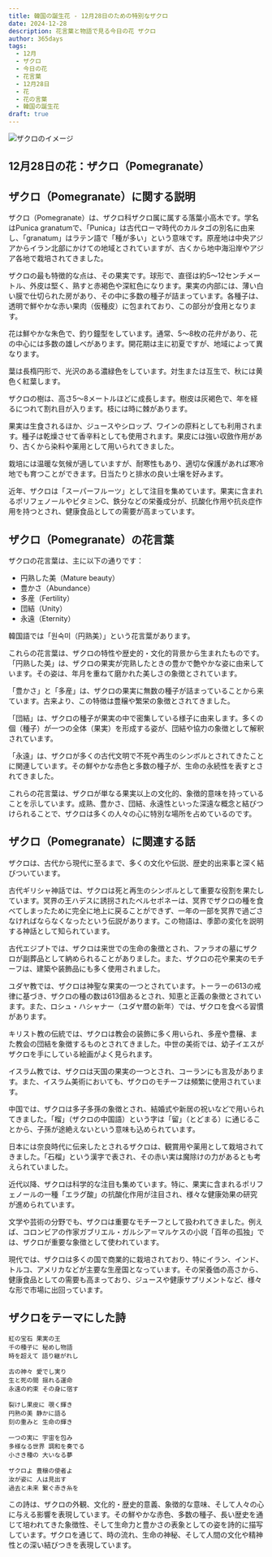 ```yaml
---
title: 韓国の誕生花 - 12月28日のための特別なザクロ
date: 2024-12-28
description: 花言葉と物語で見る今日の花 ザクロ
author: 365days
tags:
  - 12月
  - ザクロ
  - 今日の花
  - 花言葉
  - 12月28日
  - 花
  - 花の言葉
  - 韓国の誕生花
draft: true
---
```



![ザクロのイメージ](#center)


## 12月28日の花：ザクロ（Pomegranate）

## ザクロ（Pomegranate）に関する説明

ザクロ（Pomegranate）は、ザクロ科ザクロ属に属する落葉小高木です。学名はPunica granatumで、「Punica」は古代ローマ時代のカルタゴの別名に由来し、「granatum」はラテン語で「種が多い」という意味です。原産地は中央アジアからイラン北部にかけての地域とされていますが、古くから地中海沿岸やアジア各地で栽培されてきました。

ザクロの最も特徴的な点は、その果実です。球形で、直径は約5〜12センチメートル、外皮は堅く、熟すと赤褐色や深紅色になります。果実の内部には、薄い白い膜で仕切られた房があり、その中に多数の種子が詰まっています。各種子は、透明で鮮やかな赤い果肉（仮種皮）に包まれており、この部分が食用となります。

花は鮮やかな朱色で、釣り鐘型をしています。通常、5〜8枚の花弁があり、花の中心には多数の雄しべがあります。開花期は主に初夏ですが、地域によって異なります。

葉は長楕円形で、光沢のある濃緑色をしています。対生または互生で、秋には黄色く紅葉します。

ザクロの樹は、高さ5〜8メートルほどに成長します。樹皮は灰褐色で、年を経るにつれて割れ目が入ります。枝には時に棘があります。

果実は生食されるほか、ジュースやシロップ、ワインの原料としても利用されます。種子は乾燥させて香辛料としても使用されます。果皮には強い収斂作用があり、古くから染料や薬用として用いられてきました。

栽培には温暖な気候が適していますが、耐寒性もあり、適切な保護があれば寒冷地でも育つことができます。日当たりと排水の良い土壌を好みます。

近年、ザクロは「スーパーフルーツ」として注目を集めています。果実に含まれるポリフェノールやビタミンC、鉄分などの栄養成分が、抗酸化作用や抗炎症作用を持つとされ、健康食品としての需要が高まっています。

## ザクロ（Pomegranate）の花言葉

ザクロの花言葉は、主に以下の通りです：

- 円熟した美（Mature beauty）
- 豊かさ（Abundance）
- 多産（Fertility）
- 団結（Unity）
- 永遠（Eternity）

韓国語では「원숙미（円熟美）」という花言葉があります。

これらの花言葉は、ザクロの特性や歴史的・文化的背景から生まれたものです。「円熟した美」は、ザクロの果実が完熟したときの豊かで艶やかな姿に由来しています。その姿は、年月を重ねて磨かれた美しさの象徴とされています。

「豊かさ」と「多産」は、ザクロの果実に無数の種子が詰まっていることから来ています。古来より、この特徴は豊穣や繁栄の象徴とされてきました。

「団結」は、ザクロの種子が果実の中で密集している様子に由来します。多くの個（種子）が一つの全体（果実）を形成する姿が、団結や協力の象徴として解釈されています。

「永遠」は、ザクロが多くの古代文明で不死や再生のシンボルとされてきたことに関連しています。その鮮やかな赤色と多数の種子が、生命の永続性を表すとされてきました。

これらの花言葉は、ザクロが単なる果実以上の文化的、象徴的意味を持っていることを示しています。成熟、豊かさ、団結、永遠性といった深遠な概念と結びつけられることで、ザクロは多くの人々の心に特別な場所を占めているのです。

## ザクロ（Pomegranate）に関連する話

ザクロは、古代から現代に至るまで、多くの文化や伝説、歴史的出来事と深く結びついています。

古代ギリシャ神話では、ザクロは死と再生のシンボルとして重要な役割を果たしています。冥界の王ハデスに誘拐されたペルセポネーは、冥界でザクロの種を食べてしまったために完全に地上に戻ることができず、一年の一部を冥界で過ごさなければならなくなったという伝説があります。この物語は、季節の変化を説明する神話として知られています。

古代エジプトでは、ザクロは来世での生命の象徴とされ、ファラオの墓にザクロが副葬品として納められることがありました。また、ザクロの花や果実のモチーフは、建築や装飾品にも多く使用されました。

ユダヤ教では、ザクロは神聖な果実の一つとされています。トーラーの613の戒律に基づき、ザクロの種の数は613個あるとされ、知恵と正義の象徴とされています。また、ロシュ・ハシャナー（ユダヤ暦の新年）では、ザクロを食べる習慣があります。

キリスト教の伝統では、ザクロは教会の装飾に多く用いられ、多産や豊穣、また教会の団結を象徴するものとされてきました。中世の美術では、幼子イエスがザクロを手にしている絵画がよく見られます。

イスラム教では、ザクロは天国の果実の一つとされ、コーランにも言及があります。また、イスラム美術においても、ザクロのモチーフは頻繁に使用されています。

中国では、ザクロは多子多孫の象徴とされ、結婚式や新居の祝いなどで用いられてきました。「榴」（ザクロの中国語）という字は「留」（とどまる）に通じることから、子孫が途絶えないという意味も込められています。

日本には奈良時代に伝来したとされるザクロは、観賞用や薬用として栽培されてきました。「石榴」という漢字で表され、その赤い実は魔除けの力があるとも考えられていました。

近代以降、ザクロは科学的な注目も集めています。特に、果実に含まれるポリフェノールの一種「エラグ酸」の抗酸化作用が注目され、様々な健康効果の研究が進められています。

文学や芸術の分野でも、ザクロは重要なモチーフとして扱われてきました。例えば、コロンビアの作家ガブリエル・ガルシア＝マルケスの小説「百年の孤独」では、ザクロが重要な象徴として使われています。

現代では、ザクロは多くの国で商業的に栽培されており、特にイラン、インド、トルコ、アメリカなどが主要な生産国となっています。その栄養価の高さから、健康食品としての需要も高まっており、ジュースや健康サプリメントなど、様々な形で市場に出回っています。

## ザクロをテーマにした詩

    紅の宝石 果実の王
    千の種子に 秘めし物語
    時を超えて 語り継がれし

    古の神々 愛でし実り
    生と死の間 揺れる運命
    永遠の約束 その身に宿す

    裂けし果皮に 覗く輝き
    円熟の美 静かに語る
    刻の重みと 生命の輝き

    一つの実に 宇宙を包み
    多様なる世界 調和を奏でる
    小さき種の 大いなる夢

    ザクロよ 豊穣の使者よ
    汝が姿に 人は見出す
    過去と未来 繋ぐ赤き糸を

この詩は、ザクロの外観、文化的・歴史的意義、象徴的な意味、そして人々の心に与える影響を表現しています。その鮮やかな赤色、多数の種子、長い歴史を通じて培われてきた象徴性、そして生命力と豊かさの表象としての姿を詩的に描写しています。ザクロを通じて、時の流れ、生命の神秘、そして人間の文化や精神性との深い結びつきを表現しています。
